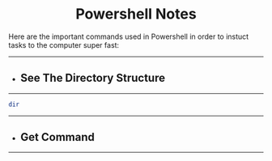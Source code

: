 <h1 align='center'>Powershell Notes</h1>

Here are the important commands used in Powershell in order to instuct tasks to the computer super fast:

<hr>

- <h2>See The Directory Structure</h2>

<hr>

```powershell
dir
```

<hr>

- ## Get Command

<hr>

